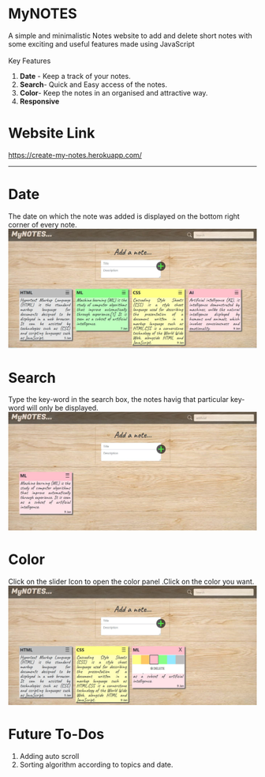 # MyNOTES
A simple and minimalistic Notes website to add and delete short notes with some exciting and useful features made using JavaScript
<br>
<br>
Key Features
1) **Date** - Keep a track of your notes.
2) **Search**- Quick and Easy access of the notes.
3) **Color**- Keep the notes in an organised and attractive way.
4) **Responsive**

# Website Link
https://create-my-notes.herokuapp.com/
<hr>

# Date
The date on which the note was added is displayed on the bottom right corner of every note.
![Demo](https://raw.githubusercontent.com/MaitriDA/MyNOTES/master/ScreenShots%20and%20Demo%20Videos/MyNOTES.JPG)

# Search
Type the key-word in the search box, the notes havig that particular key-word will only be displayed.
![Search](https://raw.githubusercontent.com/MaitriDA/MyNOTES/master/ScreenShots%20and%20Demo%20Videos/search.JPG)

# Color
Click on the slider Icon to open the color panel .Click on the color you want.
![Search](https://raw.githubusercontent.com/MaitriDA/MyNOTES/master/ScreenShots%20and%20Demo%20Videos/Color.JPG)

# Future To-Dos
1) Adding auto scroll
2) Sorting algorithm according to topics and date.
